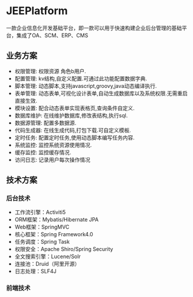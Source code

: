# JEEPlatform
一款企业信息化开发基础平台，即一款可以用于快速构建企业后台管理的基础平台，集成了OA、SCM、ERP、CMS
## 业务方案 ##
- 权限管理: 权限资源 角色b用户.
- 配置管理: kv结构,自定义配置.可通过此功能配置数据字典.
- 脚本管理: 动态脚本,支持javascript,groovy,java动态编译执行.
- 表单管理: 动态表单,可视化设计表单,自动生成数据库以及系统权限.无需重启直接生效.
- 模块设置: 配合动态表单实现表格页,查询条件自定义.
- 数据库维护: 在线维护数据库,修改表结构,执行sql.
- 数据源管理: 配置多数据源.
- 代码生成器: 在线生成代码,打包下载.可自定义模板.
- 定时任务: 配置定时任务,使用动态脚本编写任务内容.
- 系统监控: 监控系统资源使用情况.
- 缓存监控: 监控缓存情况.
- 访问日志: 记录用户每次操作情况

## 技术方案 ##
### 后台技术 ###
- 工作流引擎：Activiti5
- ORM框架：Mybatis/Hibernate JPA
- Web框架：SpringMVC
- 核心框架：Spring Framework4.0
- 任务调度：Spring Task
- 权限安全：Apache Shiro/Spring Security
- 全文搜索引擎：Lucene/Solr
- 连接池：Druid（阿里开源）
- 日志处理：SLF4J


### 前端技术 ###




